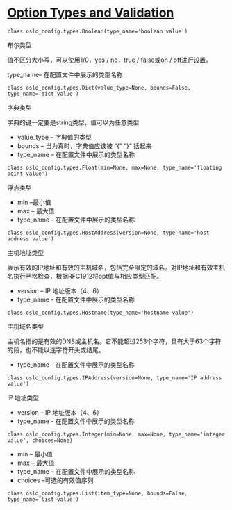 # [Option Types and Validation](https://docs.openstack.org/developer/oslo.config/types.html)

`class oslo_config.types.Boolean(type_name='boolean value')`

布尔类型

值不区分大小写，可以使用1/0，yes / no，true / false或on / off进行设置。

type\_name– 在配置文件中展示的类型名称

`class oslo_config.types.Dict(value_type=None, bounds=False, type_name='dict value')`

字典类型

字典的键一定要是string类型，值可以为任意类型

* value\_type – 字典值的类型
* bounds – 当为真时，字典值应该被 “{”  “}” 括起来
* type\_name – 在配置文件中展示的类型名称

`class oslo_config.types.Float(min=None, max=None, type_name='floating point value')`

浮点类型

* min –最小值
* max – 最大值
* type\_name – 在配置文件中展示的类型名称

`class oslo_config.types.HostAddress(version=None, type_name='host address value')`

主机地址类型

表示有效的IP地址和有效的主机域名，包括完全限定的域名。对IP地址和有效主机名执行严格检查，根据RFC1912将opt值与相应类型匹配。

* version – IP 地址版本（4、6）
*  type\_name - 在配置文件中展示的类型名称

`class oslo_config.types.Hostname(type_name='hostname value')`

主机域名类型

主机名指的是有效的DNS或主机名。它不能超过253个字符，具有大于63个字符的段，也不能以连字符开头或结尾。

* type\_name - 在配置文件中展示的类型名称

`class oslo_config.types.IPAddress(version=None, type_name='IP address value')`

IP 地址类型

* version – IP 地址版本（4、6）
*  type\_name - 在配置文件中展示的类型名称

`class oslo_config.types.Integer(min=None, max=None, type_name='integer value', choices=None)`

* min – 最小值
* max – 最大值
* type\_name – 在配置文件中展示的类型名称
* choices –可选的有效值序列

`class oslo_config.types.List(item_type=None, bounds=False, type_name='list value')`



























